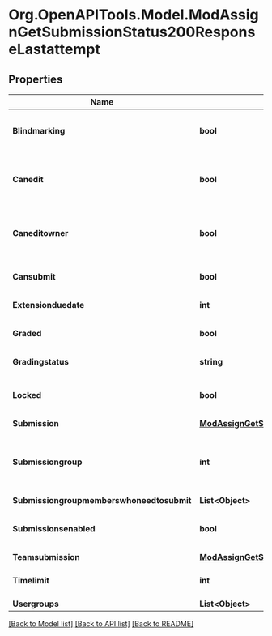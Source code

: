 # Org.OpenAPITools.Model.ModAssignGetSubmissionStatus200ResponseLastattempt

## Properties

Name | Type | Description | Notes
------------ | ------------- | ------------- | -------------
**Blindmarking** | **bool** | Whether blind marking is enabled. | [default to null]
**Canedit** | **bool** | Whether the user can edit the current submission. | [default to null]
**Caneditowner** | **bool** | Whether the owner of the submission can edit it. | [default to null]
**Cansubmit** | **bool** | Whether the user can submit. | [default to null]
**Extensionduedate** | **int** | Extension due date. | [default to null]
**Graded** | **bool** | Whether the submission is graded. | [default to null]
**Gradingstatus** | **string** | Grading status. | [default to "null"]
**Locked** | **bool** | Whether new submissions are locked. | [default to null]
**Submission** | [**ModAssignGetSubmissionStatus200ResponseLastattemptSubmission**](ModAssignGetSubmissionStatus200ResponseLastattemptSubmission.md) |  | [optional] 
**Submissiongroup** | **int** | The submission group id (for group submissions only). | [optional] [default to null]
**Submissiongroupmemberswhoneedtosubmit** | **List&lt;Object&gt;** |  | [optional] 
**Submissionsenabled** | **bool** | Whether submissions are enabled or not. | 
**Teamsubmission** | [**ModAssignGetSubmissionStatus200ResponseLastattemptTeamsubmission**](ModAssignGetSubmissionStatus200ResponseLastattemptTeamsubmission.md) |  | [optional] 
**Timelimit** | **int** | Time limit for submission. | [optional] [default to null]
**Usergroups** | **List&lt;Object&gt;** |  | 

[[Back to Model list]](../README.md#documentation-for-models) [[Back to API list]](../README.md#documentation-for-api-endpoints) [[Back to README]](../README.md)

